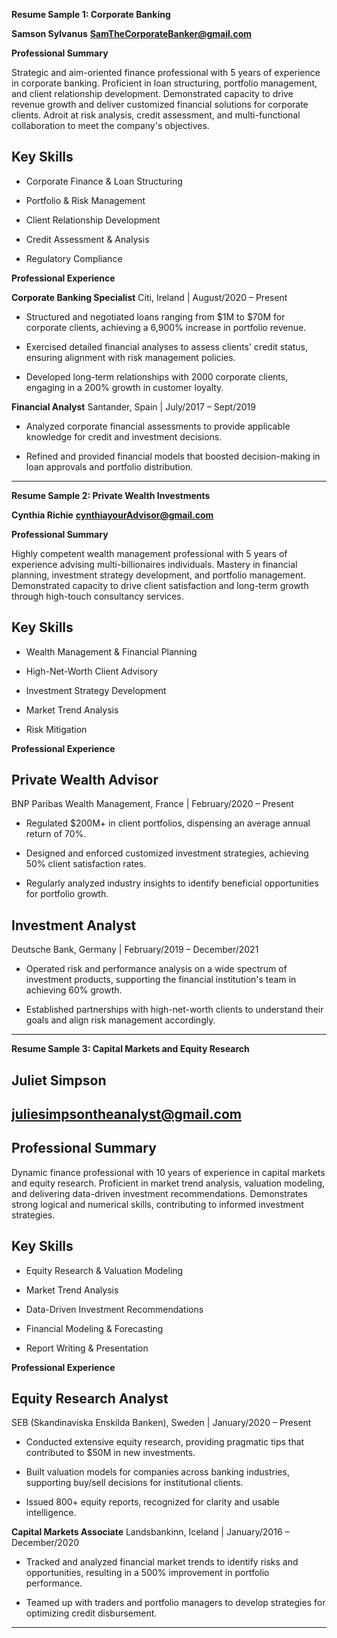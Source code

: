 

**Resume Sample 1: Corporate Banking**

**Samson Sylvanus**
**SamTheCorporateBanker@gmail.com**

**Professional Summary**

Strategic and aim-oriented finance professional with 5 years of experience in corporate banking. Proficient in loan structuring, portfolio management, and client relationship development. Demonstrated capacity to drive revenue growth and deliver customized financial solutions for corporate clients. Adroit at risk analysis, credit assessment, and multi-functional collaboration to meet the company's objectives.

## Key Skills

- Corporate Finance & Loan Structuring

- Portfolio & Risk Management

- Client Relationship Development

- Credit Assessment & Analysis

- Regulatory Compliance


**Professional Experience**

**Corporate Banking Specialist**
Citi, Ireland | August/2020 – Present

- Structured and negotiated loans ranging from $1M to $70M for corporate clients, achieving a 6,900% increase in portfolio revenue.

- Exercised detailed financial analyses to assess clients' credit status, ensuring alignment with risk management policies.

- Developed long-term relationships with 2000 corporate clients, engaging in a 200% growth in customer loyalty.

**Financial Analyst**
Santander, Spain | July/2017 – Sept/2019

- Analyzed corporate financial assessments to provide applicable knowledge for credit and investment decisions.

- Refined and provided financial models that boosted decision-making in loan approvals and portfolio distribution.



---

**Resume Sample 2: Private Wealth Investments**

**Cynthia Richie**
**cynthiayourAdvisor@gmail.com**

**Professional Summary**

Highly competent wealth management professional with 5 years of experience advising multi-billionaires individuals. 
Mastery in financial planning, investment strategy development, and portfolio management. Demonstrated capacity to drive client satisfaction and long-term growth through high-touch consultancy services.

## Key Skills

- Wealth Management & Financial Planning

- High-Net-Worth Client Advisory

- Investment Strategy Development

- Market Trend Analysis

- Risk Mitigation


**Professional Experience**

## Private Wealth Advisor
BNP Paribas Wealth Management, France | February/2020 – Present

- Regulated $200M+ in client portfolios, dispensing an average annual return of 70%.

- Designed and enforced customized investment strategies, achieving 50% client satisfaction rates.

- Regularly analyzed industry insights to identify beneficial opportunities for portfolio growth.


## Investment Analyst
Deutsche Bank, Germany | February/2019 – December/2021

- Operated risk and performance analysis on a wide spectrum of investment products, supporting the financial institution's team in achieving 60% growth.

- Established partnerships with high-net-worth clients to understand their goals and align risk management accordingly.



---

**Resume Sample 3: Capital Markets and Equity Research**

## Juliet Simpson
## juliesimpsontheanalyst@gmail.com

## Professional Summary

Dynamic finance professional with 10 years of experience in capital markets and equity research. Proficient in market trend analysis, valuation modeling, and delivering data-driven investment recommendations. Demonstrates strong logical and numerical  skills, contributing to informed investment strategies.

## Key Skills

- Equity Research & Valuation Modeling

- Market Trend Analysis

- Data-Driven Investment Recommendations

- Financial Modeling & Forecasting

- Report Writing & Presentation


**Professional Experience**

## Equity Research Analyst
SEB (Skandinaviska Enskilda Banken), Sweden | January/2020 – Present

- Conducted extensive equity research, providing pragmatic tips that contributed to $50M in new investments.

- Built valuation models for companies across banking industries, supporting buy/sell decisions for institutional clients.

- Issued 800+ equity reports, recognized for clarity and usable intelligence.


**Capital Markets Associate**
Landsbankinn, Iceland | January/2016 – December/2020

- Tracked and analyzed financial market trends to identify risks and opportunities, resulting in a 500% improvement in portfolio performance.

- Teamed up with traders and portfolio managers to develop strategies for optimizing credit disbursement.



---


